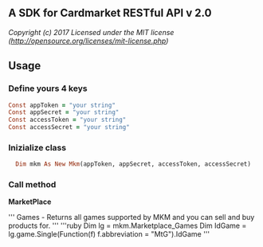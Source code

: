 ## A SDK for Cardmarket RESTful API v 2.0

*Copyright (c) 2017 Licensed under the MIT license (http://opensource.org/licenses/mit-license.php)*

## Usage

### Define yours 4 keys
```ruby
Const appToken = "your string"
Const appSecret = "your string"
Const accessToken = "your string"
Const accessSecret = "your string"
```

### Inizialize class
```ruby
  Dim mkm As New Mkm(appToken, appSecret, accessToken, accessSecret)
```

### Call method

**MarketPlace**

  '''
  Games - Returns all games supported by MKM and you can sell and buy products for.
  '''
  '''ruby
  Dim lg = mkm.Marketplace_Games
  Dim IdGame = lg.game.Single(Function(f) f.abbreviation = "MtG").IdGame
  '''

    
